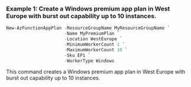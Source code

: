 ### Example 1: Create a Windows premium app plan in West Europe with burst out capability up to 10 instances.

```powershell
New-AzFunctionAppPlan -ResourceGroupName MyResourceGroupName `
                      -Name MyPremiumPlan `
                      -Location WestEurope `
                      -MinimumWorkerCount 1 `
                      -MaximumWorkerCount 10 `
                      -Sku EP1 `
                      -WorkerType Windows
```

This command creates a Windows premium app plan in West Europe with burst out capability up to 10 instances.